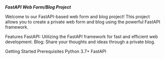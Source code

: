 ***FastAPI Web Form/Blog Project***



Welcome to our FastAPI-based web form and blog project! This project allows you to create a private web form and blog using the powerful FastAPI framework.

Features
FastAPI: Utilizing the FastAPI framework for fast and efficient web development.
Blog: Share your thoughts and ideas through a private blog.


Getting Started
Prerequisites
Python 3.7+
FastAPI
